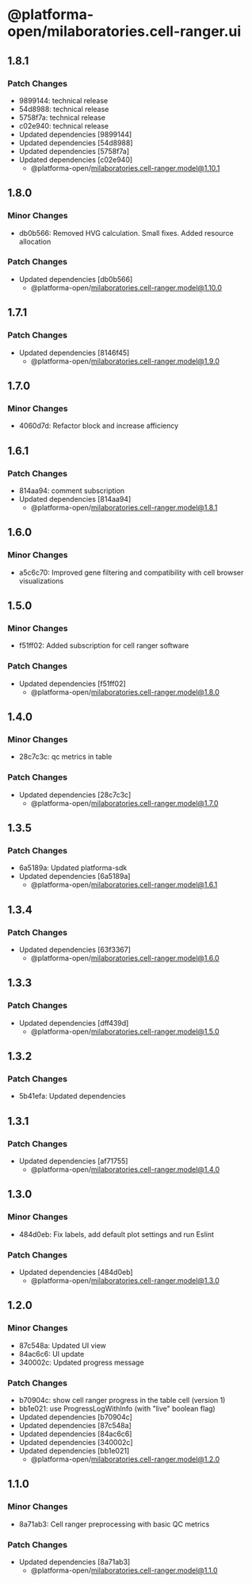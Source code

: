 # @platforma-open/milaboratories.cell-ranger.ui

## 1.8.1

### Patch Changes

- 9899144: technical release
- 54d8988: technical release
- 5758f7a: technical release
- c02e940: technical release
- Updated dependencies [9899144]
- Updated dependencies [54d8988]
- Updated dependencies [5758f7a]
- Updated dependencies [c02e940]
  - @platforma-open/milaboratories.cell-ranger.model@1.10.1

## 1.8.0

### Minor Changes

- db0b566: Removed HVG calculation. Small fixes. Added resource allocation

### Patch Changes

- Updated dependencies [db0b566]
  - @platforma-open/milaboratories.cell-ranger.model@1.10.0

## 1.7.1

### Patch Changes

- Updated dependencies [8146f45]
  - @platforma-open/milaboratories.cell-ranger.model@1.9.0

## 1.7.0

### Minor Changes

- 4060d7d: Refactor block and increase afficiency

## 1.6.1

### Patch Changes

- 814aa94: comment subscription
- Updated dependencies [814aa94]
  - @platforma-open/milaboratories.cell-ranger.model@1.8.1

## 1.6.0

### Minor Changes

- a5c6c70: Improved gene filtering and compatibility with cell browser visualizations

## 1.5.0

### Minor Changes

- f51ff02: Added subscription for cell ranger software

### Patch Changes

- Updated dependencies [f51ff02]
  - @platforma-open/milaboratories.cell-ranger.model@1.8.0

## 1.4.0

### Minor Changes

- 28c7c3c: qc metrics in table

### Patch Changes

- Updated dependencies [28c7c3c]
  - @platforma-open/milaboratories.cell-ranger.model@1.7.0

## 1.3.5

### Patch Changes

- 6a5189a: Updated platforma-sdk
- Updated dependencies [6a5189a]
  - @platforma-open/milaboratories.cell-ranger.model@1.6.1

## 1.3.4

### Patch Changes

- Updated dependencies [63f3367]
  - @platforma-open/milaboratories.cell-ranger.model@1.6.0

## 1.3.3

### Patch Changes

- Updated dependencies [dff439d]
  - @platforma-open/milaboratories.cell-ranger.model@1.5.0

## 1.3.2

### Patch Changes

- 5b41efa: Updated dependencies

## 1.3.1

### Patch Changes

- Updated dependencies [af71755]
  - @platforma-open/milaboratories.cell-ranger.model@1.4.0

## 1.3.0

### Minor Changes

- 484d0eb: Fix labels, add default plot settings and run Eslint

### Patch Changes

- Updated dependencies [484d0eb]
  - @platforma-open/milaboratories.cell-ranger.model@1.3.0

## 1.2.0

### Minor Changes

- 87c548a: Updated UI view
- 84ac6c6: UI update
- 340002c: Updated progress message

### Patch Changes

- b70904c: show cell ranger progress in the table cell (version 1)
- bb1e021: use ProgressLogWithInfo (with "live" boolean flag)
- Updated dependencies [b70904c]
- Updated dependencies [87c548a]
- Updated dependencies [84ac6c6]
- Updated dependencies [340002c]
- Updated dependencies [bb1e021]
  - @platforma-open/milaboratories.cell-ranger.model@1.2.0

## 1.1.0

### Minor Changes

- 8a71ab3: Cell ranger preprocessing with basic QC metrics

### Patch Changes

- Updated dependencies [8a71ab3]
  - @platforma-open/milaboratories.cell-ranger.model@1.1.0
